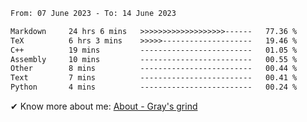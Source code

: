 <!--START_SECTION:waka-->

```txt
From: 07 June 2023 - To: 14 June 2023

Markdown     24 hrs 6 mins   >>>>>>>>>>>>>>>>>>>------   77.36 %
TeX          6 hrs 3 mins    >>>>>--------------------   19.46 %
C++          19 mins         -------------------------   01.05 %
Assembly     10 mins         -------------------------   00.55 %
Other        8 mins          -------------------------   00.44 %
Text         7 mins          -------------------------   00.41 %
Python       4 mins          -------------------------   00.24 %
```

<!--END_SECTION:waka-->

<!-- [![grayxu's github stats](https://github-readme-stats.vercel.app/api?username=grayxu&count_private=true&show_icons=true)](https://github.com/grayxu) -->

✔ Know more about me: [About - Gray's grind](https://www.grayxu.cn/)
